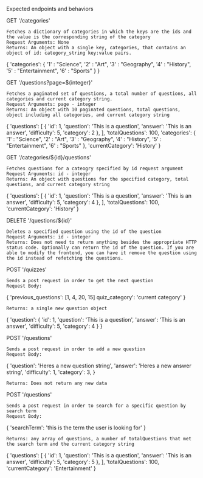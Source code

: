 Expected endpoints and behaviors

GET '/categories'

    Fetches a dictionary of categories in which the keys are the ids and the value is the corresponding string of the category
    Request Arguments: None
    Returns: An object with a single key, categories, that contains an object of id: category_string key:value pairs.

{
    'categories': { '1' : "Science",
    '2' : "Art",
    '3' : "Geography",
    '4' : "History",
    '5' : "Entertainment",
    '6' : "Sports" }
}

GET '/questions?page=${integer}'

    Fetches a paginated set of questions, a total number of questions, all categories and current category string.
    Request Arguments: page - integer
    Returns: An object with 10 paginated questions, total questions, object including all categories, and current category string

{
    'questions': [
        {
            'id': 1,
            'question': 'This is a question',
            'answer': 'This is an answer',
            'difficulty': 5,
            'category': 2
        },
    ],
    'totalQuestions': 100,
    'categories': { '1' : "Science",
    '2' : "Art",
    '3' : "Geography",
    '4' : "History",
    '5' : "Entertainment",
    '6' : "Sports" },
    'currentCategory': 'History'
}

GET '/categories/${id}/questions'

    Fetches questions for a cateogry specified by id request argument
    Request Arguments: id - integer
    Returns: An object with questions for the specified category, total questions, and current category string

{
    'questions': [
        {
            'id': 1,
            'question': 'This is a question',
            'answer': 'This is an answer',
            'difficulty': 5,
            'category': 4
        },
    ],
    'totalQuestions': 100,
    'currentCategory': 'History'
}

DELETE '/questions/${id}'

    Deletes a specified question using the id of the question
    Request Arguments: id - integer
    Returns: Does not need to return anything besides the appropriate HTTP status code. Optionally can return the id of the question. If you are able to modify the frontend, you can have it remove the question using the id instead of refetching the questions.

POST '/quizzes'

    Sends a post request in order to get the next question
    Request Body:

{
    'previous_questions': [1, 4, 20, 15]
    quiz_category': 'current category'
 }

    Returns: a single new question object

{
    'question': {
        'id': 1,
        'question': 'This is a question',
        'answer': 'This is an answer',
        'difficulty': 5,
        'category': 4
    }
}

POST '/questions'

    Sends a post request in order to add a new question
    Request Body:

{
    'question':  'Heres a new question string',
    'answer':  'Heres a new answer string',
    'difficulty': 1,
    'category': 3,
}

    Returns: Does not return any new data

POST '/questions'

    Sends a post request in order to search for a specific question by search term
    Request Body:

{
    'searchTerm': 'this is the term the user is looking for'
}

    Returns: any array of questions, a number of totalQuestions that met the search term and the current category string

{
    'questions': [
        {
            'id': 1,
            'question': 'This is a question',
            'answer': 'This is an answer',
            'difficulty': 5,
            'category': 5
        },
    ],
    'totalQuestions': 100,
    'currentCategory': 'Entertainment'
}


